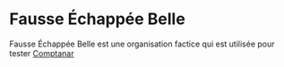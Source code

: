 # Fausse Échappée Belle

Fausse Échappée Belle est une organisation factice qui est utilisée pour tester [Comptanar](https://comptanar.github.io/)
